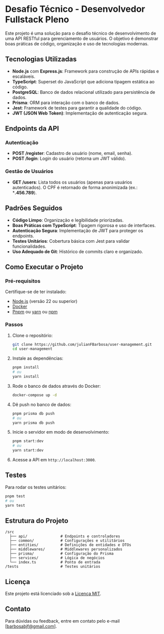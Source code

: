 # Desafio Técnico - Desenvolvedor Fullstack Pleno

Este projeto é uma solução para o desafio técnico de desenvolvimento de uma API RESTful para gerenciamento de usuários. O objetivo é demonstrar boas práticas de código, organização e uso de tecnologias modernas.

## Tecnologias Utilizadas

- **Node.js** com **Express.js**: Framework para construção de APIs rápidas e escaláveis.
- **TypeScript**: Superset do JavaScript que adiciona tipagem estática ao código.
- **PostgreSQL**: Banco de dados relacional utilizado para persistência de dados.
- **Prisma**: ORM para interação com o banco de dados.
- **Jest**: Framework de testes para garantir a qualidade do código.
- **JWT (JSON Web Token)**: Implementação de autenticação segura.

## Endpoints da API

### Autenticação
- **POST /register**: Cadastro de usuário (nome, email, senha).
- **POST /login**: Login do usuário (retorna um JWT válido).

### Gestão de Usuários
- **GET /users**: Lista todos os usuários (apenas para usuários autenticados). O CPF é retornado de forma anonimizada (ex.: ***.456.789**).

## Padrões Seguidos

- **Código Limpo**: Organização e legibilidade priorizadas.
- **Boas Práticas com TypeScript**: Tipagem rigorosa e uso de interfaces.
- **Autenticação Segura**: Implementação de JWT para proteger os endpoints.
- **Testes Unitários**: Cobertura básica com Jest para validar funcionalidades.
- **Uso Adequado de Git**: Histórico de commits claro e organizado.

## Como Executar o Projeto

### Pré-requisitos

Certifique-se de ter instalado:
- [Node.js](https://nodejs.org/) (versão 22 ou superior)
- [Docker](https://www.docker.com/)
- [Pnpm](https://pnpm.io/pt/) ou [yarn](https://yarnpkg.com/) ou [npm](https://www.npmjs.com/)

### Passos

1. Clone o repositório:
   ```bash
   git clone https://github.com/julianFBarbosa/user-management.git
   cd user-management
   ```

2. Instale as dependências:
   ```bash
   pnpm install
   # ou
   yarn install
   ```

3. Rode o banco de dados através do Docker:
   ```bash
   docker-compose up -d
   ```

4. Dê push no banco de dados:
   ```bash
   pnpm prisma db push
   # ou
   yarn prisma db push
   ```

5. Inicie o servidor em modo de desenvolvimento:
   ```bash
   pnpm start:dev
   # ou
   yarn start:dev
   ```

6. Acesse a API em `http://localhost:3000`.

## Testes

Para rodar os testes unitários:
```bash
pnpm test
# ou
yarn test
```

## Estrutura do Projeto

```
/src
  ├── api/               # Endpoints e controladores
  ├── common/            # Configurações e utilitários
  ├── entities/          # Definições de entidades e DTOs
  ├── middlewares/       # Middlewares personalizados
  ├── prisma/            # Configuração do Prisma
  ├── services/          # Lógica de negócios
  └── index.ts           # Ponto de entrada
/tests                   # Testes unitários
```

## Licença

Este projeto está licenciado sob a [Licença MIT](LICENSE).

## Contato

Para dúvidas ou feedback, entre em contato pelo e-mail [barbosabjf@gmail.com].
